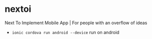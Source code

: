 # nextoi
Next To Implement Mobile App | For people with an overflow of ideas


* `ionic cordova run android --device` run on android